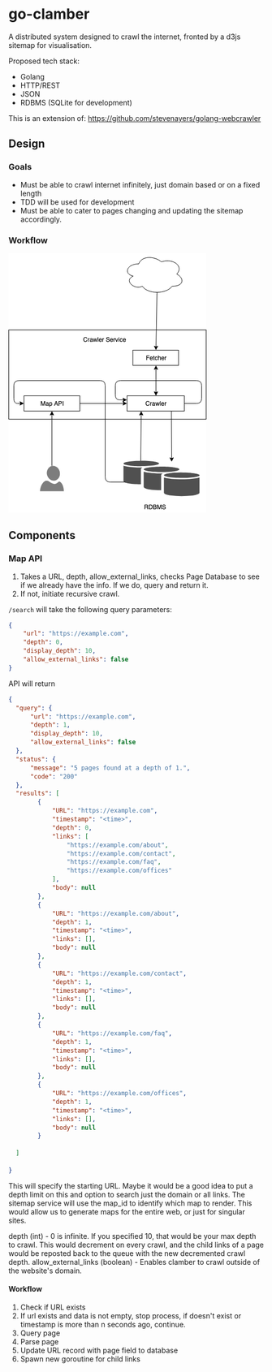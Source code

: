 # go-clamber
A distributed system designed to crawl the internet, fronted by a d3js sitemap for visualisation.

Proposed tech stack:
- Golang
- HTTP/REST
- JSON
- RDBMS (SQLite for development)

This is an extension of: https://github.com/stevenayers/golang-webcrawler
## Design

### Goals
- Must be able to crawl internet infinitely, just domain based or on a fixed length
- TDD will be used for development
- Must be able to cater to pages changing and updating the sitemap accordingly.

### Workflow
![app-workflow](docs/imgs/go-clamber-simple.png)


## Components

### Map API
1. Takes a URL, depth, allow_external_links, checks Page Database to see if we already have the info. If we do, query and return it.
2. If not, initiate recursive crawl.

`/search` will take the following query parameters:
```json
{
    "url": "https://example.com",
    "depth": 0,
    "display_depth": 10,
    "allow_external_links": false
}
```
API will return
```json
{
  "query": {
      "url": "https://example.com",
      "depth": 1, 
      "display_depth": 10,
      "allow_external_links": false
  },
  "status": {
      "message": "5 pages found at a depth of 1.",
      "code": "200"
  },
  "results": [
        {
            "URL": "https://example.com",
            "timestamp": "<time>",
            "depth": 0,       
            "links": [
                "https://example.com/about",
                "https://example.com/contact",
                "https://example.com/faq",
                "https://example.com/offices"
            ],
            "body": null 
        },
        {
            "URL": "https://example.com/about",
            "depth": 1,
            "timestamp": "<time>",
            "links": [],
            "body": null
        },
        {
            "URL": "https://example.com/contact",
            "depth": 1,
            "timestamp": "<time>",
            "links": [],
            "body": null
        },
        {
            "URL": "https://example.com/faq",
            "depth": 1,
            "timestamp": "<time>",
            "links": [],
            "body": null
        },
        {
            "URL": "https://example.com/offices",
            "depth": 1,
            "timestamp": "<time>",
            "links": [],
            "body": null
        }
        
  ]
  
}
```
This will specify the starting URL. Maybe it would be a good idea to put a depth limit on this and option to search just the domain or all links. The sitemap service will use the map_id to identify which map to render. This would allow us to generate maps for the entire web, or just for singular sites.

depth (int) - 0 is infinite. If you specified 10, that would be your max depth to crawl. This would decrement on every crawl, and the child links of a page would be reposted back to the queue with the new decremented crawl depth.
allow_external_links (boolean) - Enables clamber to crawl outside of the website's domain.


#### Workflow
1. Check if URL exists
3. If url exists and data is not empty, stop process, if doesn't exist or timestamp is more than n seconds ago, continue.
4. Query page
5. Parse page
6. Update URL record with page field to database
7. Spawn new goroutine for child links